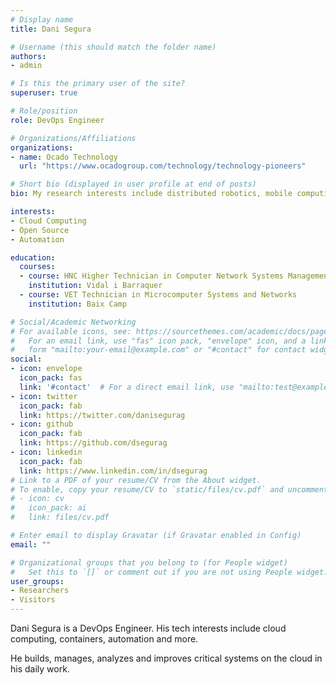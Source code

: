 ```yaml
---
# Display name
title: Dani Segura

# Username (this should match the folder name)
authors:
- admin

# Is this the primary user of the site?
superuser: true

# Role/position
role: DevOps Engineer

# Organizations/Affiliations
organizations:
- name: Ocado Technology
  url: "https://www.ocadogroup.com/technology/technology-pioneers"

# Short bio (displayed in user profile at end of posts)
bio: My research interests include distributed robotics, mobile computing and programmable matter.

interests:
- Cloud Computing
- Open Source
- Automation

education:
  courses:
  - course: HNC Higher Technician in Computer Network Systems Management
    institution: Vidal i Barraquer
  - course: VET Technician in Microcomputer Systems and Networks
    institution: Baix Camp

# Social/Academic Networking
# For available icons, see: https://sourcethemes.com/academic/docs/page-builder/#icons
#   For an email link, use "fas" icon pack, "envelope" icon, and a link in the
#   form "mailto:your-email@example.com" or "#contact" for contact widget.
social:
- icon: envelope
  icon_pack: fas
  link: '#contact'  # For a direct email link, use "mailto:test@example.org".
- icon: twitter
  icon_pack: fab
  link: https://twitter.com/danisegurag
- icon: github
  icon_pack: fab
  link: https://github.com/dsegurag
- icon: linkedin
  icon_pack: fab
  link: https://www.linkedin.com/in/dsegurag
# Link to a PDF of your resume/CV from the About widget.
# To enable, copy your resume/CV to `static/files/cv.pdf` and uncomment the lines below.
# - icon: cv
#   icon_pack: ai
#   link: files/cv.pdf

# Enter email to display Gravatar (if Gravatar enabled in Config)
email: ""

# Organizational groups that you belong to (for People widget)
#   Set this to `[]` or comment out if you are not using People widget.
user_groups:
- Researchers
- Visitors
---
```


Dani Segura is a DevOps Engineer. His tech interests include cloud computing, containers, automation and more.

He builds, manages, analyzes and improves critical systems on the cloud in his daily work.
